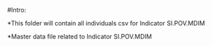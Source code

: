 #Intro:

*This folder will contain all individuals csv for Indicator SI.POV.MDIM

*Master data file related to Indicator SI.POV.MDIM
